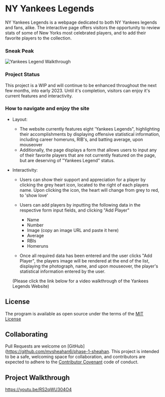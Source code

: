 # NY Yankees Legends

NY Yankees Legends is a webpage dedicated to both NY Yankees legends and fans, alike.  The interactive page offers visitors the opportunity to review stats of some of New Yorks most celebrated players, and to add their favorite players to the collection.

### Sneak Peak

![Yankees Legend Walkthrough](https://user-images.githubusercontent.com/102275130/206762952-f7601820-e01f-4f92-b586-4970dfcd7eb2.gif)

### Project Status

This project is a WIP and will continue to be enhanced throughout the next few months, into early 2023.  Until it's completion, visitors can enjoy it's current features and interactivity.
### How to navigate and enjoy the site

- Layout:
  - The website currently features eight 'Yankees Legends", highlighting their accomplishments by displaying offensive statistical information, including career homeruns, RIB's, and batting average, upon mouseover
  - Additionally, the page displays a form that allows users to input any of their favorite players that are not currently featured on the page, but are deserving of "Yankees Legend" status.  

- Interactivity:
    - Users can show their support and appreciation for a player by clicking the grey heart icon, located to the right of each players name.  Upon clicking the icon, the heart will change from grey to red, to 'show love'
    - Users can add players by inputting the following data in the respective form input fields, and clicking "Add Player"
      - Name
      - Number
      - Image 
        (copy an image URL and paste it here)
      - Average
      - RBIs
      - Homeruns

    - Once all required data has been entered and the user clicks "Add Player", the players image will be rendered at the end of the list, displaying the photograph, name, and upon mouseover, the player's statistical information entered by the user.

    (Please click the link below for a video walkthrough of the Yankees Legends Website)

## License

The program is available as open source under the terms of the [MIT License](https://opensource.org/licenses/MIT)

## Collaborating

Pull Requests are welcome on [GitHub](https://github.com/mvsheahan6/phase-1-sheahan. This project is intended to be a safe, welcoming space for collaboration, and contributors are expected to adhere to the [Contributor Covenant](https://github.com/cjbrock/worlds-best-restaurants-cli-gem/blob/master/contributor-covenant.org) code of conduct.

## Project Walkthrough

https://youtu.be/RS2qWU304O4
